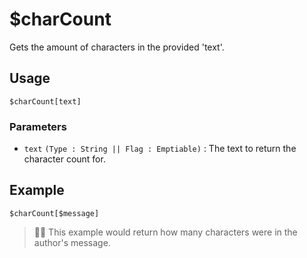 # $charCount
Gets the amount of characters in the provided 'text'.

## Usage
```
$charCount[text]
```

### Parameters
- `text` `(Type : String || Flag : Emptiable)` : The text to return the character count for.

## Example
```
$charCount[$message]
```
> 🧙‍♂️ This example would return how many characters were in the author's message.
